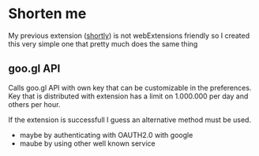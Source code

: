 # Shorten me

My previous extension ([shortly](https://github.com/aloshbennett/shortly)) is
not webExtensions friendly so I created this very simple one that pretty much
does the same thing

## goo.gl API

Calls goo.gl API with own key that can be customizable in the preferences. Key
that is distributed with extension has a limit on 1.000.000 per day and others
per hour.

If the extension is successfull I guess an alternative method must be used.

- maybe by authenticating with OAUTH2.0 with google
- maube by using other well known service
